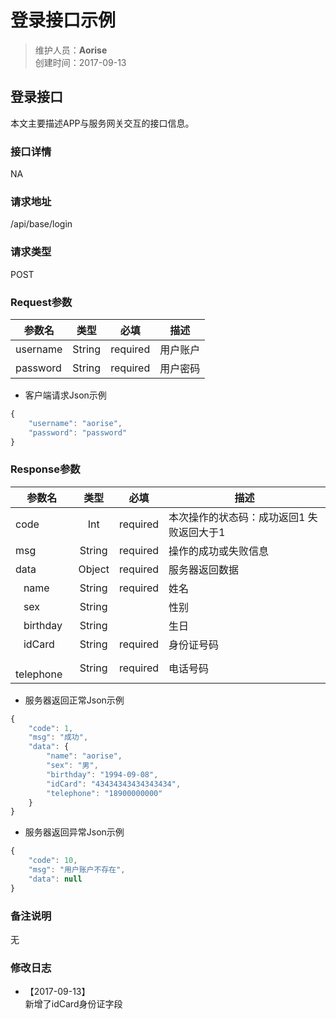 # 登录接口示例

> 维护人员：**Aorise**  
> 创建时间：2017-09-13

## 登录接口

本文主要描述APP与服务网关交互的接口信息。  

### 接口详情

NA

### 请求地址

/api/base/login

### 请求类型

POST

### Request参数

|  参数名  |  类型  |   必填   |   描述   |
| -------- |:------:|:--------:| -------- |
| username | String | required | 用户账户 |
| password | String | required | 用户密码 |

- 客户端请求Json示例

```javascript
{
    "username": "aorise",
    "password": "password"
}
```

### Response参数

|         参数名         |  类型  |   必填   |                   描述                    |
| ---------------------- |:------:|:--------:| ----------------------------------------- |
| code                   |  Int   | required | 本次操作的状态码：成功返回1 失败返回大于1 |
| msg                    | String | required | 操作的成功或失败信息                      |
| data                   | Object | required | 服务器返回数据                            |
| &nbsp;&nbsp; name      | String | required | 姓名                                      |
| &nbsp;&nbsp; sex       | String |          | 性别                                      |
| &nbsp;&nbsp; birthday  | String |          | 生日                                      |
| &nbsp;&nbsp; idCard    | String | required | 身份证号码                                |
| &nbsp;&nbsp; telephone | String | required | 电话号码                                  |


- 服务器返回正常Json示例

```javascript
{
    "code": 1,
    "msg": "成功",
    "data": {
        "name": "aorise",
        "sex": "男",
        "birthday": "1994-09-08",
        "idCard": "43434343434343434",
        "telephone": "18900000000"
    }
}
```

- 服务器返回异常Json示例

```javascript
{
    "code": 10,
    "msg": "用户账户不存在",
    "data": null
}
```

### 备注说明
无

### 修改日志
- 【2017-09-13】     
   新增了idCard身份证字段    
